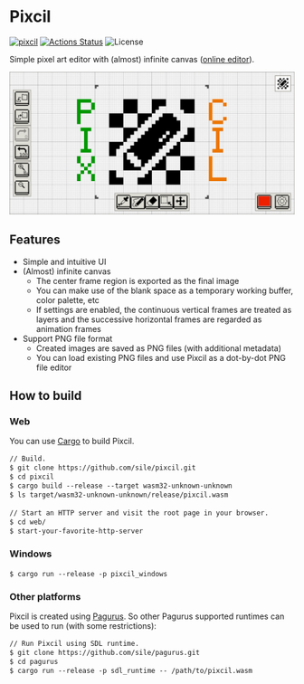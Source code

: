 Pixcil
======

[![pixcil](https://img.shields.io/crates/v/pixcil.svg)](https://crates.io/crates/pixcil)
[![Actions Status](https://github.com/sile/pixcil/workflows/CI/badge.svg)](https://github.com/sile/pixcil/actions)
![License](https://img.shields.io/crates/l/pixcil)

Simple pixel art editor with (almost) infinite canvas
([online editor](https://reduls.itch.io/pixcil)).

![Pixcil image](web/pixcil.png)

Features
--------

- Simple and intuitive UI
- (Almost) infinite canvas
  - The center frame region is exported as the final image
  - You can make use of the blank space as a temporary working buffer, color palette, etc
  - If settings are enabled, the continuous vertical frames are treated as layers and the successive horizontal frames are regarded as animation frames
- Support PNG file format
  - Created images are saved as PNG files (with additional metadata)
  - You can load existing PNG files and use Pixcil as a dot-by-dot PNG file editor

How to build
------------

### Web

You can use [Cargo](https://doc.rust-lang.org/cargo/) to build Pixcil.

```console
// Build.
$ git clone https://github.com/sile/pixcil.git
$ cd pixcil
$ cargo build --release --target wasm32-unknown-unknown
$ ls target/wasm32-unknown-unknown/release/pixcil.wasm

// Start an HTTP server and visit the root page in your browser.
$ cd web/
$ start-your-favorite-http-server
```

### Windows

```console
$ cargo run --release -p pixcil_windows
```

### Other platforms

Pixcil is created using [Pagurus](https://github.com/sile/pagurus).
So other Pagurus supported runtimes can be used to run (with some restrictions):
```console
// Run Pixcil using SDL runtime.
$ git clone https://github.com/sile/pagurus.git
$ cd pagurus
$ cargo run --release -p sdl_runtime -- /path/to/pixcil.wasm
```
